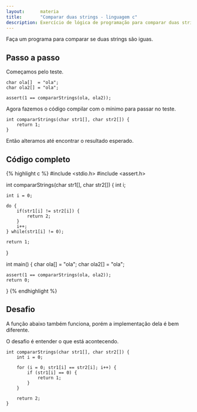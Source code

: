```yaml
---
layout:      materia
title:       "Comparar duas strings - linguagem c"
description: Exercício de lógica de programação para comparar duas strings.
---
```


Faça um programa para comparar se duas strings são iguas.



Passo a passo
---

Começamos pelo teste.

    char ola[]  = "ola";
    char ola2[] = "ola";

    assert(1 == compararStrings(ola, ola2));

Agora fazemos o código compilar com o mínimo para passar no teste.

    int compararStrings(char str1[], char str2[]) {
        return 1;
    }

Então alteramos até encontrar o resultado esperado.



Código completo
---

{% highlight c %}
#include <stdio.h>
#include <assert.h>

int compararStrings(char str1[], char str2[]) {
    int i;

    int i = 0;

    do {
        if(str1[i] != str2[i]) {
            return 2;
        }
        i++;
    } while(str1[i] != 0); 
    
    return 1;
}

int main() {
    char ola[]  = "ola";
    char ola2[] = "ola";

    assert(1 == compararStrings(ola, ola2));
    return 0;
}
{% endhighlight %}


Desafio
---

A função abaixo também funciona, porém a implementação dela é bem diferente.

O desafio é entender o que está acontecendo.


    int compararStrings(char str1[], char str2[]) {
        int i = 0;

        for (i = 0; str1[i] == str2[i]; i++) {
            if (str1[i] == 0) {
                return 1;
            }
        }

        return 2;
    }



